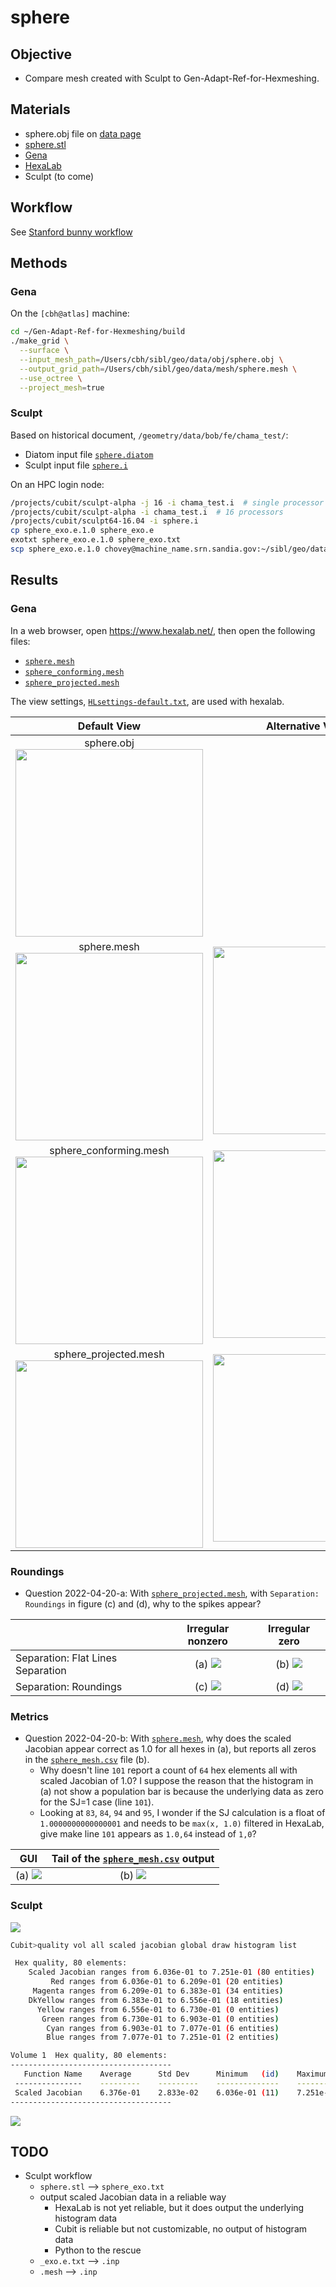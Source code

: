 
# sphere

## Objective

* Compare mesh created with Sculpt to Gen-Adapt-Ref-for-Hexmeshing.

## Materials

* sphere.obj file on [data page](../../data/obj/README.md)
* [sphere.stl](../../data/stl/sphere.stl)
* [Gena](../../doc/cinolib/gena.md)
* [HexaLab](https://www.hexalab.net)
* Sculpt (to come)

## Workflow

See [Stanford bunny workflow](https://github.com/sandialabs/sibl/blob/master/geo/doc/cinolib/bunny.md#workflow)

## Methods

### Gena

On the `[cbh@atlas]` machine:

```bash
cd ~/Gen-Adapt-Ref-for-Hexmeshing/build
./make_grid \
  --surface \
  --input_mesh_path=/Users/cbh/sibl/geo/data/obj/sphere.obj \
  --output_grid_path=/Users/cbh/sibl/geo/data/mesh/sphere.mesh \
  --use_octree \
  --project_mesh=true
```

### Sculpt

Based on historical document, `/geometry/data/bob/fe/chama_test/`:

* Diatom input file [`sphere.diatom`](../../data/sculpt/sphere.diatom)
* Sculpt input file [`sphere.i`](../../data/sculpt/sphere.i)

On an HPC login node:

```bash
/projects/cubit/sculpt-alpha -j 16 -i chama_test.i  # single processor
/projects/cubit/sculpt-alpha -i chama_test.i  # 16 processors
/projects/cubit/sculpt64-16.04 -i sphere.i
cp sphere_exo.e.1.0 sphere_exo.e
exotxt sphere_exo.e.1.0 sphere_exo.txt
scp sphere_exo.e.1.0 chovey@machine_name.srn.sandia.gov:~/sibl/geo/data/sculpt/.
```

## Results

### Gena

In a web browser, open https://www.hexalab.net/, then open the following files:

* [`sphere.mesh`](../../data/mesh/sphere.mesh)
* [`sphere_conforming.mesh`](../../data/mesh/sphere_conforming.mesh)
* [`sphere_projected.mesh`](../../data/mesh/sphere_projected.mesh)

The view settings,
[`HLsettings-default.txt`](fig/HLsettings-default.txt),
are used with hexalab.

| Default View | Alternative View |
|:--:|:--:|
| sphere.obj</br> <img src="../fig/sphere.png" width="300"> | |
| sphere.mesh</br> <img src="fig/sphere-default.png" width="300"> | <img src="fig/sphere-alt.png" width="300"> |
| sphere_conforming.mesh</br> <img src="fig/sphere-conforming-default.png" width="300"> | <img src="fig/sphere-conforming-alt.png" width="300"> |
| sphere_projected.mesh</br> <img src="fig/sphere-projected-default.png" width="300"> | <img src="fig/sphere-projected-alt.png" width="300"> |

### Roundings

* Question 2022-04-20-a: With [`sphere_projected.mesh`](../../data/mesh/sphere_projected.mesh), with `Separation: Roundings` in figure (c) and (d), why to the spikes appear?

| | Irregular nonzero | Irregular zero |
|:--|:--:|:--:|
| Separation: Flat Lines Separation | (a) ![](fig/sphere_projected_a.png) | (b) ![](fig/sphere_projected_b.png) | 
| Separation: Roundings | (c) ![](fig/sphere_projected_c.png) | (d) ![](fig/sphere_projected_d.png) |

### Metrics

* Question 2022-04-20-b: With [`sphere.mesh`](../../data/mesh/sphere.mesh), why does the scaled Jacobian appear correct as 1.0 for all hexes in (a), but reports all zeros in the [`sphere_mesh.csv`](fig/sphere_mesh.csv) file (b).  
  * Why doesn't line `101` report a count of `64` hex elements all with scaled Jacobian of 1.0?  I suppose the reason that the histogram in (a) not show a population bar is because the underlying data as zero for the SJ=1 case (line `101`).  
  * Looking at `83`, `84`, `94` and `95`, I wonder if the SJ calculation is a float of `1.0000000000000001` and needs to be `max(x, 1.0)` filtered in HexaLab, give make line `101` appears as `1.0,64` instead of `1,0`?

| GUI | Tail of the [`sphere_mesh.csv`](fig/sphere_mesh.csv) output |
|:--:|:--:|
| (a) ![](fig/sphere_mesh_scaled_jacobian.png)  | (b) ![](fig/sphere_mesh_csv_tail.png) |


### Sculpt

![](../../data/sculpt/sphere_sculpt_4x4x4.png)

```bash
Cubit>quality vol all scaled jacobian global draw histogram list

 Hex quality, 80 elements:
	Scaled Jacobian ranges from 6.036e-01 to 7.251e-01 (80 entities)
	     Red ranges from 6.036e-01 to 6.209e-01 (20 entities)
	 Magenta ranges from 6.209e-01 to 6.383e-01 (34 entities)
	DkYellow ranges from 6.383e-01 to 6.556e-01 (18 entities)
	  Yellow ranges from 6.556e-01 to 6.730e-01 (0 entities)
	   Green ranges from 6.730e-01 to 6.903e-01 (0 entities)
	    Cyan ranges from 6.903e-01 to 7.077e-01 (6 entities)
	    Blue ranges from 7.077e-01 to 7.251e-01 (2 entities)

Volume 1  Hex quality, 80 elements:
------------------------------------
   Function Name    Average      Std Dev      Minimum   (id)    Maximum   (id)
 ---------------    ---------    ---------    --------------    --------------
 Scaled Jacobian    6.376e-01    2.833e-02    6.036e-01 (11)    7.251e-01 (4)
------------------------------------
```

![](../../data/sculpt/sphere_sculpt_4x4x4_sj.png)

## TODO

* Sculpt workflow
  * `sphere.stl` --> `sphere_exo.txt`
  * output scaled Jacobian data in a reliable way 
    * HexaLab is not yet reliable, but it does output the underlying histogram data
    * Cubit is reliable but not customizable, no output of histogram data
    * Python to the rescue
  * `_exo.e.txt` --> `.inp`
  * `.mesh` --> `.inp`